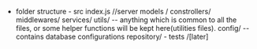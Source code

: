  - folder structure
        - src
            index.js  //server
            models /
            constrollers/
            middlewares/
            services/
            utils/  -- anything which is common to all the files, or some helper functions will be kept here(utilities files).
            config/        -- contains database configurations
            repository/
        - tests /[later]